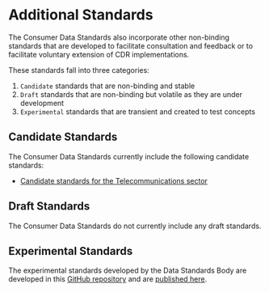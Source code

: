 # Additional Standards

The Consumer Data Standards also incorporate other non-binding standards that are developed to facilitate consultation and feedback or to facilitate voluntary extension of CDR implementations.

These standards fall into three categories:

1. `Candidate` standards that are non-binding and stable
2. `Draft` standards that are non-binding but volatile as they are under development
3. `Experimental` standards that are transient and created to test concepts

## Candidate Standards

The Consumer Data Standards currently include the following candidate standards:

- [Candidate standards for the Telecommunications sector](./includes/additional/candidates/telco.html)

## Draft Standards

The Consumer Data Standards do not currently include any draft standards.

## Experimental Standards

The experimental standards developed by the Data Standards Body are developed in this [GitHub repository](https://github.com/ConsumerDataStandardsAustralia/standards-experimental) and are [published here](https://consumerdatastandardsaustralia.github.io/standards-experimental/).
